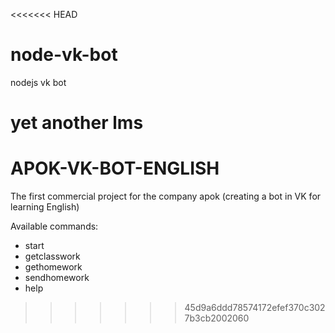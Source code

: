 <<<<<<< HEAD
# node-vk-bot
nodejs vk bot

yet another lms
=======
# APOK-VK-BOT-ENGLISH
The first commercial project for the company apok (creating a bot in VK for learning English)

Available commands:
* start
* getclasswork
* gethomework
* sendhomework
* help
>>>>>>> 45d9a6ddd78574172efef370c3027b3cb2002060
